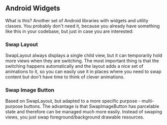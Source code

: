 ## Android Widgets

What is this? Another set of Android libraries with widgets and utility classes. 
You probably don't need it, because you already have something like this in your codebase, 
but just in case you are interested:

### Swap Layout

SwapLayout always displays a single child view, but it can temporarily hold more views when they are switching. 
The most important thing is that the switching happens automatically and the layout adds a nice set of
animations to it, so you can easily use it in places where you need to swap content but don't have time to
think of clever animations.

### Swap Image Button

Based on SwapLayout, but adapted to a more specific purpose - multi-purpose buttons. The advantage is that 
SwapImageButton has parcelable state and therefore can be managed much more easily. Instead of swaping views, you 
just swap foreground/background drawable resources.
